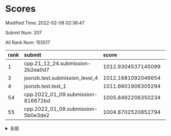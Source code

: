 # Scores

Modified Time: 2022-02-08 02:36:47

Submit Num: 207

All Rank Num: 155517

| rank |               submit               |       score        |       sigma        | pk_num |
| :--- | :--------------------------------- | :----------------- | :----------------- | :----- |
| 1    | cpp.21_12_24.submission-2b2ea0d7   | 1012.9304537145099 | 0.8083261019089384 | 3008   |
| 3    | jsonzb.test.submission_level_4     | 1012.1681092046654 | 0.7800232783566073 | 3000   |
| 4    | jsonzb.test.test_1                 | 1011.6601906305294 | 0.7692764097662478 | 3005   |
| 54   | cpp.2022_01_09.submission-816672bd | 1005.8492206350234 | 0.7139221083743642 | 3005   |
| 55   | cpp.2022_01_09.submission-5b0e3de2 | 1004.8702520852794 | 0.7102674144981133 | 3003   |


<details>
<summary>全部</summary>

| rank |                 submit                 |       score        |       sigma        | pk_num |
| :--- | :------------------------------------- | :----------------- | :----------------- | :----- |
| 1    | cpp.21_12_24.submission-2b2ea0d7       | 1012.9304537145099 | 0.8083261019089384 | 3008   |
| 2    | gobigger.level_3.submission_level_3_18 | 1012.4278589380003 | 0.7861133008718775 | 3009   |
| 3    | jsonzb.test.submission_level_4         | 1012.1681092046654 | 0.7800232783566073 | 3000   |
| 4    | jsonzb.test.test_1                     | 1011.6601906305294 | 0.7692764097662478 | 3005   |
| 5    | gobigger.level_3.submission_level_3_6  | 1011.604936518434  | 0.7576019725769629 | 3004   |
| 6    | gobigger.level_3.submission_level_3_23 | 1011.297194806596  | 0.7804706678405448 | 3006   |
| 7    | gobigger.level_3.submission_level_3_29 | 1010.9842080279012 | 0.7844097097414258 | 3002   |
| 8    | gobigger.level_3.submission_level_3_35 | 1010.8966693128301 | 0.7590114086623895 | 3010   |
| 9    | gobigger.level_3.submission_level_3_30 | 1010.7165634398143 | 0.7745536197848503 | 3007   |
| 10   | gobigger.level_3.submission_level_3_48 | 1010.7018508584686 | 0.7398778903655694 | 3005   |
| 11   | gobigger.level_3.submission_level_3_3  | 1010.6404082466054 | 0.7828199261388986 | 3007   |
| 12   | gobigger.level_3.submission_level_3_8  | 1010.5967398200082 | 0.7590918689345354 | 3006   |
| 13   | gobigger.level_3.submission_level_3_4  | 1010.5326614016219 | 0.7552790415680892 | 3009   |
| 14   | gobigger.level_3.submission_level_3_33 | 1010.4965615153542 | 0.7695885493726037 | 3011   |
| 15   | gobigger.level_3.submission_level_3_26 | 1010.4525028620287 | 0.787615155042059  | 2999   |
| 16   | gobigger.level_3.submission_level_3_40 | 1010.451003537172  | 0.7481814285710586 | 3004   |
| 17   | gobigger.level_3.submission_level_3_2  | 1010.4255741422178 | 0.7789945399898772 | 3004   |
| 18   | gobigger.level_3.submission_level_3_37 | 1010.3860781012294 | 0.7684024931860937 | 3008   |
| 19   | gobigger.level_3.submission_level_3_20 | 1010.350432898581  | 0.7635917966639839 | 3000   |
| 20   | gobigger.level_3.submission_level_3_49 | 1010.2792955897697 | 0.7566510641847425 | 3008   |
| 21   | gobigger.level_3.submission_level_3_38 | 1010.0866281390936 | 0.757176489225367  | 3006   |
| 22   | gobigger.level_3.submission_level_3_16 | 1010.0375689205324 | 0.7551882113791475 | 3005   |
| 23   | gobigger.level_3.submission_level_3_10 | 1009.9987320630668 | 0.7411529058076384 | 3005   |
| 24   | gobigger.level_3.submission_level_3_39 | 1009.9548149760722 | 0.7866997373810423 | 3009   |
| 25   | gobigger.level_3.submission_level_3_12 | 1009.8756120040059 | 0.7781577518144615 | 3007   |
| 26   | gobigger.level_3.submission_level_3_41 | 1009.8298949661278 | 0.7504141046815566 | 3005   |
| 27   | gobigger.level_3.submission_level_3_43 | 1009.8192839426105 | 0.757757096923919  | 3005   |
| 28   | gobigger.level_3.submission_level_3_0  | 1009.7926537057043 | 0.7403942469852121 | 3004   |
| 29   | gobigger.level_3.submission_level_3_24 | 1009.7774223286789 | 0.7754792914405045 | 3005   |
| 30   | gobigger.level_3.submission_level_3_25 | 1009.6978486397504 | 0.7682817910243577 | 3009   |
| 31   | gobigger.level_3.submission_level_3_31 | 1009.6717286408481 | 0.771720591861284  | 3006   |
| 32   | gobigger.level_3.submission_level_3_1  | 1009.640662645093  | 0.7732955204303952 | 3006   |
| 33   | gobigger.level_3.submission_level_3_32 | 1009.5976281266309 | 0.7506520711677892 | 3007   |
| 34   | gobigger.level_3.submission_level_3_42 | 1009.4714434263594 | 0.7470175754707722 | 3001   |
| 35   | gobigger.level_3.submission_level_3_14 | 1009.4633029503581 | 0.7396675184379775 | 3003   |
| 36   | gobigger.level_3.submission_level_3_34 | 1009.4580255195793 | 0.7323406184172914 | 3004   |
| 37   | gobigger.level_3.submission_level_3_46 | 1009.409367930029  | 0.7479347290598368 | 3003   |
| 38   | gobigger.level_3.submission_level_3_5  | 1009.3886145904178 | 0.7521886196556858 | 3006   |
| 39   | gobigger.level_3.submission_level_3_17 | 1009.3346232212007 | 0.7470006248076339 | 3007   |
| 40   | gobigger.level_3.submission_level_3_7  | 1009.3231519499124 | 0.7646804363845043 | 3012   |
| 41   | gobigger.level_3.submission_level_3_28 | 1009.2572814986167 | 0.7435903501452275 | 3000   |
| 42   | gobigger.level_3.submission_level_3_22 | 1009.1964467647908 | 0.7829610088559574 | 3002   |
| 43   | gobigger.level_3.submission_level_3_11 | 1009.1662304095119 | 0.756136562058223  | 3008   |
| 44   | gobigger.level_3.submission_level_3_27 | 1009.1429143393206 | 0.7508975558041844 | 3006   |
| 45   | gobigger.level_3.submission_level_3_19 | 1009.0886724473127 | 0.7513813992181994 | 3005   |
| 46   | gobigger.level_3.submission_level_3_13 | 1009.0558973298719 | 0.748308171927424  | 3006   |
| 47   | gobigger.level_3.submission_level_3_44 | 1009.0363800520724 | 0.7611061805831266 | 3008   |
| 48   | gobigger.level_3.submission_level_3_15 | 1008.8283388301563 | 0.7756247780379715 | 3003   |
| 49   | gobigger.level_3.submission_level_3_9  | 1008.8109774358531 | 0.7385258235584622 | 3000   |
| 50   | gobigger.level_3.submission_level_3_36 | 1008.5014502107102 | 0.7548976828074283 | 3004   |
| 51   | gobigger.level_3.submission_level_3_45 | 1008.3746936649795 | 0.7534229902157874 | 3003   |
| 52   | gobigger.level_3.submission_level_3_21 | 1008.1726473311451 | 0.7412065874189827 | 3006   |
| 53   | gobigger.level_3.submission_level_3_47 | 1008.0936048695042 | 0.73704554971783   | 3001   |
| 54   | cpp.2022_01_09.submission-816672bd     | 1005.8492206350234 | 0.7139221083743642 | 3005   |
| 55   | cpp.2022_01_09.submission-5b0e3de2     | 1004.8702520852794 | 0.7102674144981133 | 3003   |
| 56   | gobigger.level_1.submission_level_1_29 | 1004.8486328203757 | 0.7275671968429682 | 3004   |
| 57   | gobigger.level_1.submission_level_1_19 | 1004.7464003841543 | 0.7223633233391438 | 3008   |
| 58   | gobigger.level_1.submission_level_1_6  | 1004.5295769916148 | 0.7335555160938851 | 3001   |
| 59   | gobigger.level_1.submission_level_1_2  | 1004.387057651563  | 0.7248963957307647 | 3004   |
| 60   | gobigger.level_1.submission_level_1_15 | 1004.1244332471184 | 0.7244434554962684 | 3001   |
| 61   | gobigger.level_1.submission_level_1_25 | 1004.106415930751  | 0.7239615637474448 | 3005   |
| 62   | gobigger.level_1.submission_level_1_30 | 1004.0686579049631 | 0.7243810955746688 | 3001   |
| 63   | gobigger.level_1.submission_level_1_9  | 1004.0450076980987 | 0.7205311657765032 | 3010   |
| 64   | gobigger.level_1.submission_level_1_7  | 1003.9124303498979 | 0.7309943836417584 | 3006   |
| 65   | gobigger.level_1.submission_level_1_34 | 1003.854576982781  | 0.7109062472818493 | 3008   |
| 66   | gobigger.level_1.submission_level_1_28 | 1003.8033512762648 | 0.7057796235454098 | 3002   |
| 67   | gobigger.level_1.submission_level_1_12 | 1003.73307215238   | 0.7211772406876692 | 3009   |
| 68   | gobigger.level_1.submission_level_1_41 | 1003.6820512634052 | 0.6968658119224457 | 3010   |
| 69   | gobigger.level_1.submission_level_1_26 | 1003.6750618003542 | 0.7198853322332052 | 3004   |
| 70   | gobigger.level_1.submission_level_1_42 | 1003.6660819671877 | 0.7200749614305024 | 3010   |
| 71   | gobigger.level_1.submission_level_1_37 | 1003.571155768086  | 0.7187917404526243 | 3003   |
| 72   | gobigger.level_1.submission_level_1_35 | 1003.5353633637706 | 0.716893889819435  | 3001   |
| 73   | gobigger.level_1.submission_level_1_44 | 1003.4570835089038 | 0.7081949583560655 | 3004   |
| 74   | gobigger.level_1.submission_level_1_23 | 1003.3781442135888 | 0.7091053229485393 | 3009   |
| 75   | gobigger.level_1.submission_level_1_21 | 1003.3652811018212 | 0.7153342061813347 | 3007   |
| 76   | gobigger.level_1.submission_level_1_49 | 1003.3600547898957 | 0.7213426113890049 | 3002   |
| 77   | gobigger.level_1.submission_level_1_20 | 1003.316538667677  | 0.7062317414280401 | 3006   |
| 78   | gobigger.level_1.submission_level_1_39 | 1003.3144677569039 | 0.710473722929827  | 3007   |
| 79   | gobigger.level_1.submission_level_1_33 | 1003.3110162088299 | 0.7196579230611727 | 3007   |
| 80   | gobigger.level_1.submission_level_1_48 | 1003.2725891224067 | 0.7150049492544945 | 2999   |
| 81   | gobigger.level_1.submission_level_1_22 | 1003.2450664243567 | 0.7149205332845768 | 3002   |
| 82   | gobigger.level_1.submission_level_1_8  | 1003.2217625786641 | 0.7159802280949707 | 3002   |
| 83   | gobigger.level_1.submission_level_1_1  | 1003.1750038376994 | 0.7111297713431605 | 3006   |
| 84   | gobigger.level_1.submission_level_1_11 | 1003.0686582585338 | 0.7009072340209147 | 3002   |
| 85   | gobigger.level_1.submission_level_1_17 | 1003.0649393724135 | 0.7207190848071948 | 3005   |
| 86   | gobigger.level_1.submission_level_1_24 | 1003.0366907336127 | 0.709615442897111  | 3005   |
| 87   | gobigger.level_1.submission_level_1_4  | 1003.0014805785798 | 0.7200796819516225 | 3006   |
| 88   | gobigger.level_1.submission_level_1_14 | 1002.9697981876255 | 0.7108470566857105 | 3008   |
| 89   | gobigger.level_1.submission_level_1_40 | 1002.962553808071  | 0.712471295313957  | 3005   |
| 90   | gobigger.level_1.submission_level_1_46 | 1002.961861511489  | 0.7207266382620033 | 3008   |
| 91   | gobigger.level_1.submission_level_1_32 | 1002.9470849935033 | 0.7194250037871986 | 3008   |
| 92   | gobigger.level_1.submission_level_1_3  | 1002.9419554685569 | 0.7081803546161071 | 3007   |
| 93   | gobigger.level_1.submission_level_1_18 | 1002.8651246311675 | 0.7150549834846099 | 3003   |
| 94   | gobigger.level_1.submission_level_1_47 | 1002.8572075659235 | 0.7055845013273423 | 3001   |
| 95   | gobigger.level_1.submission_level_1_13 | 1002.8287402600442 | 0.7105847938027028 | 3005   |
| 96   | gobigger.level_1.submission_level_1_5  | 1002.733652905876  | 0.7216757237834159 | 3002   |
| 97   | gobigger.level_1.submission_level_1_43 | 1002.6927928452968 | 0.7270164461414701 | 3002   |
| 98   | gobigger.level_1.submission_level_1_10 | 1002.6134842543996 | 0.7155979543182666 | 3007   |
| 99   | gobigger.level_1.submission_level_1_31 | 1002.6059027784205 | 0.7139061017776583 | 3011   |
| 100  | gobigger.level_1.submission_level_1_38 | 1002.4011949794351 | 0.7178315252758892 | 3004   |
| 101  | gobigger.level_1.submission_level_1_27 | 1002.2339724593726 | 0.7081163987294029 | 3007   |
| 102  | gobigger.level_1.submission_level_1_45 | 1002.1673565140438 | 0.7209751860589324 | 3009   |
| 103  | gobigger.level_1.submission_level_1_0  | 1001.9782279016615 | 0.7107921792874033 | 3009   |
| 104  | gobigger.level_1.submission_level_1_16 | 1001.6909161942591 | 0.7158572417102662 | 3006   |
| 105  | gobigger.level_1.submission_level_1_36 | 1001.571408899721  | 0.719301282536186  | 3004   |
| 106  | gobigger.random.submission_random_40   | 997.4206985086219  | 0.7156682858727456 | 3009   |
| 107  | gobigger.random.submission_random_1    | 997.2176349530034  | 0.7133784836110679 | 3002   |
| 108  | gobigger.random.submission_random_24   | 996.9109061586502  | 0.7037529403039241 | 3003   |
| 109  | gobigger.random.submission_random_45   | 996.8920262267096  | 0.7126665231017656 | 3006   |
| 110  | gobigger.random.submission_random_26   | 996.859552294461   | 0.704920337184038  | 3006   |
| 111  | gobigger.random.submission_random_21   | 996.6751898979372  | 0.7156911487628357 | 3010   |
| 112  | gobigger.random.submission_random_8    | 996.6313258483608  | 0.7079605797983074 | 3003   |
| 113  | gobigger.random.submission_random_41   | 996.6062082016301  | 0.707647175517714  | 3003   |
| 114  | gobigger.random.submission_random_13   | 996.5495396361958  | 0.6947943915981422 | 3005   |
| 115  | gobigger.random.submission_random_25   | 996.4548068008719  | 0.7190490176443585 | 3004   |
| 116  | gobigger.random.submission_random_6    | 996.4179288239548  | 0.7071850599872185 | 3007   |
| 117  | gobigger.random.submission_random_28   | 996.4035352905921  | 0.7135604502819326 | 3008   |
| 118  | gobigger.random.submission_random_48   | 996.3835423795618  | 0.7189505995536527 | 3009   |
| 119  | gobigger.random.submission_random_22   | 996.3619061621167  | 0.6971072577306153 | 3004   |
| 120  | gobigger.random.submission_random_47   | 996.308545867647   | 0.7174422496580082 | 3006   |
| 121  | gobigger.random.submission_random_34   | 996.3043563476895  | 0.7090676605072268 | 3004   |
| 122  | gobigger.random.submission_random_32   | 996.1353629394384  | 0.7192474042679    | 3007   |
| 123  | gobigger.random.submission_random_23   | 996.1350661842552  | 0.7075559768287817 | 3003   |
| 124  | gobigger.random.submission_random_12   | 996.0956055542202  | 0.7017528493976795 | 3006   |
| 125  | gobigger.random.submission_random_44   | 996.0872231768716  | 0.7108713546052717 | 3009   |
| 126  | gobigger.random.submission_random_35   | 995.985358530141   | 0.7130573832601104 | 3007   |
| 127  | gobigger.random.submission_random_39   | 995.9484916828061  | 0.7192631108828972 | 3012   |
| 128  | gobigger.random.submission_random_3    | 995.9073032145147  | 0.7154643670294583 | 3008   |
| 129  | gobigger.random.submission_random_46   | 995.8834107788135  | 0.7109712898048287 | 3007   |
| 130  | gobigger.random.submission_random_30   | 995.8767924155036  | 0.6998707677813626 | 3007   |
| 131  | gobigger.random.submission_random_2    | 995.8734872013716  | 0.7079298284563411 | 3006   |
| 132  | gobigger.random.submission_random_38   | 995.8570546980843  | 0.7209660404260103 | 3009   |
| 133  | gobigger.random.submission_random_43   | 995.8478598413459  | 0.7169632860262444 | 3008   |
| 134  | gobigger.random.submission_random_33   | 995.8363478199043  | 0.733905903165118  | 2998   |
| 135  | gobigger.random.submission_random_5    | 995.8254865989569  | 0.7111634569972692 | 3008   |
| 136  | gobigger.random.submission_random_19   | 995.816360693526   | 0.7022266407156385 | 3005   |
| 137  | gobigger.random.submission_random_15   | 995.6562420174005  | 0.7092648150630769 | 3003   |
| 138  | gobigger.random.submission_random_9    | 995.6074340389212  | 0.7170378271999109 | 2998   |
| 139  | gobigger.random.submission_random_18   | 995.5949906372141  | 0.7094507358053178 | 3002   |
| 140  | gobigger.random.submission_random_17   | 995.5902201849939  | 0.7199803086903144 | 3002   |
| 141  | gobigger.random.submission_random_36   | 995.4786936344576  | 0.7095496863436316 | 3008   |
| 142  | gobigger.random.submission_random_20   | 995.4600823110079  | 0.7082036022065935 | 3005   |
| 143  | gobigger.random.submission_random_16   | 995.4506341268024  | 0.706827145654908  | 3009   |
| 144  | gobigger.random.submission_random_0    | 995.4091700525265  | 0.7148517596537183 | 3004   |
| 145  | gobigger.random.submission_random_42   | 995.3819488178045  | 0.7153960000691237 | 3006   |
| 146  | gobigger.random.submission_random_27   | 995.1366096680865  | 0.7326024739101366 | 3005   |
| 147  | gobigger.random.submission_random_29   | 995.0679669536917  | 0.7144898144371924 | 3005   |
| 148  | gobigger.random.submission_random_10   | 995.054932650381   | 0.7006499301389764 | 3007   |
| 149  | gobigger.random.submission_random_37   | 995.0243798269054  | 0.7147478845179018 | 3009   |
| 150  | gobigger.random.submission_random_4    | 994.9531657401081  | 0.7115214093898358 | 3002   |
| 151  | gobigger.random.submission_random_49   | 994.698768756621   | 0.7258464728982825 | 3000   |
| 152  | gobigger.level_2.submission_level_2_31 | 994.6141781051401  | 0.7203208659538495 | 3005   |
| 153  | gobigger.random.submission_random_11   | 994.6087770386179  | 0.7221321822569474 | 3009   |
| 154  | gobigger.random.submission_random_31   | 994.5463100172481  | 0.7028212090550175 | 3006   |
| 155  | gobigger.random.submission_random_14   | 994.424031633265   | 0.6965890641820731 | 3002   |
| 156  | gobigger.random.submission_random_7    | 994.2187765361363  | 0.72616117397249   | 3006   |
| 157  | gobigger.level_2.submission_level_2_10 | 993.8137750613821  | 0.7310036848536565 | 3002   |
| 158  | gobigger.level_2.submission_level_2_12 | 993.8102670986212  | 0.7574849774288361 | 3004   |
| 159  | gobigger.level_2.submission_level_2_30 | 993.7614737475999  | 0.7332303672370457 | 3005   |
| 160  | gobigger.level_2.submission_level_2_33 | 993.6046369911131  | 0.7524097021142634 | 3007   |
| 161  | gobigger.level_2.submission_level_2_5  | 993.4680951972213  | 0.7352582031828383 | 3002   |
| 162  | gobigger.level_2.submission_level_2_7  | 993.4423154894683  | 0.7331329603462217 | 3008   |
| 163  | gobigger.level_2.submission_level_2_22 | 993.2200719046922  | 0.7390268555296536 | 3007   |
| 164  | gobigger.level_2.submission_level_2_1  | 993.068409598776   | 0.7333176690556232 | 3001   |
| 165  | gobigger.level_2.submission_level_2_14 | 992.9284096664454  | 0.7362435244212225 | 3007   |
| 166  | gobigger.level_2.submission_level_2_18 | 992.8441728495621  | 0.745328259390812  | 3011   |
| 167  | gobigger.level_2.submission_level_2_26 | 992.6849790982584  | 0.7347118927585237 | 3009   |
| 168  | gobigger.level_2.submission_level_2_11 | 992.6395572866735  | 0.7353998711194554 | 3005   |
| 169  | gobigger.level_2.submission_level_2_44 | 992.6134017129064  | 0.7169942996594191 | 3004   |
| 170  | gobigger.level_2.submission_level_2_6  | 992.6030407976114  | 0.7476466702905131 | 3005   |
| 171  | gobigger.level_2.submission_level_2_32 | 992.5796526789287  | 0.7320920643584559 | 3002   |
| 172  | gobigger.level_2.submission_level_2_0  | 992.5666707849846  | 0.7462086323583982 | 3004   |
| 173  | gobigger.level_2.submission_level_2_38 | 992.4808056353594  | 0.736165528772953  | 3006   |
| 174  | gobigger.level_2.submission_level_2_23 | 992.4640304391883  | 0.7392960876699779 | 3004   |
| 175  | gobigger.level_2.submission_level_2_43 | 992.4287261882113  | 0.7480237323541712 | 3004   |
| 176  | gobigger.level_2.submission_level_2_8  | 992.4242326984808  | 0.7278529415181713 | 3006   |
| 177  | gobigger.level_2.submission_level_2_29 | 992.4201560901705  | 0.7520565305672553 | 3004   |
| 178  | gobigger.level_2.submission_level_2_39 | 992.3234186773637  | 0.7469982093107866 | 3006   |
| 179  | gobigger.level_2.submission_level_2_24 | 992.3170782266152  | 0.7348955558641279 | 3000   |
| 180  | gobigger.level_2.submission_level_2_19 | 992.2878910593519  | 0.7362580767090812 | 3008   |
| 181  | gobigger.level_2.submission_level_2_41 | 992.280677699566   | 0.7494591778334638 | 2997   |
| 182  | gobigger.level_2.submission_level_2_21 | 992.253559882378   | 0.7225865542611037 | 3005   |
| 183  | gobigger.level_2.submission_level_2_49 | 992.1736230860311  | 0.7341995428160771 | 3006   |
| 184  | gobigger.level_2.submission_level_2_9  | 992.0791036887978  | 0.7428046020439958 | 3007   |
| 185  | gobigger.level_2.submission_level_2_40 | 992.0176455357291  | 0.7758360939704836 | 3003   |
| 186  | gobigger.level_2.submission_level_2_17 | 992.0032579278359  | 0.7590294252265117 | 3003   |
| 187  | gobigger.level_2.submission_level_2_37 | 991.9804085174136  | 0.7585520010210136 | 3004   |
| 188  | gobigger.level_2.submission_level_2_27 | 991.9163516443982  | 0.7410621490424665 | 3010   |
| 189  | gobigger.level_2.submission_level_2_34 | 991.9047372026106  | 0.7476256805129372 | 3004   |
| 190  | gobigger.level_2.submission_level_2_47 | 991.8889625409566  | 0.7634106161268507 | 2997   |
| 191  | gobigger.level_2.submission_level_2_42 | 991.769873970626   | 0.7468513937279478 | 3003   |
| 192  | gobigger.level_2.submission_level_2_3  | 991.6934401235275  | 0.743901302708562  | 3006   |
| 193  | gobigger.level_2.submission_level_2_25 | 991.6732866172828  | 0.7451719104849491 | 3005   |
| 194  | gobigger.level_2.submission_level_2_45 | 991.6564390322019  | 0.7342221049833105 | 3003   |
| 195  | gobigger.level_2.submission_level_2_13 | 991.6016266506128  | 0.7574602824526568 | 3006   |
| 196  | gobigger.level_2.submission_level_2_4  | 991.4734525493607  | 0.7476972823808007 | 3004   |
| 197  | gobigger.level_2.submission_level_2_48 | 991.3934122876027  | 0.7324325453073454 | 3004   |
| 198  | gobigger.level_2.submission_level_2_35 | 991.3634095483583  | 0.7486416223143905 | 3006   |
| 199  | gobigger.level_2.submission_level_2_16 | 991.3628654722485  | 0.7527159467276722 | 2998   |
| 200  | gobigger.level_2.submission_level_2_2  | 991.2797272647206  | 0.7550729869295179 | 3008   |
| 201  | gobigger.level_2.submission_level_2_46 | 991.2356270209812  | 0.745843003379187  | 3006   |
| 202  | gobigger.level_2.submission_level_2_28 | 991.0614466314655  | 0.7533749712947048 | 3007   |
| 203  | gobigger.level_2.submission_level_2_20 | 990.3143901539946  | 0.7788425480682084 | 3004   |
| 204  | gobigger.level_2.submission_level_2_36 | 990.1574664957357  | 0.7516511122393903 | 3006   |
| 205  | gobigger.level_2.submission_level_2_15 | 990.1302005044917  | 0.7860797779858612 | 3008   |
| 206  | gobigger.none.submission_none_0        | 975.9803890651524  | 1.4619218202982722 | 3001   |
| 207  | gobigger.none.submission_none_1        | 973.5838815008282  | 1.8213678934390138 | 3008   |

</details>